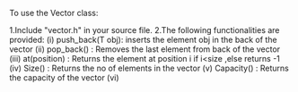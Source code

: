 To use the Vector class:

1.Include "vector.h" in your source file.
2.The following functionalities are provided:
   (i)  push_back(T obj): inserts the element obj in the back of the vector
   (ii) pop_back()      : Removes the last element from back of the vector
   (iii) at(position)   : Returns the element at position i if i<size ,else returns -1
   (iv)  Size()         : Returns the no of elements in the vector
   (v)   Capacity()     : Returns the capacity of the vector
   (vi)  

